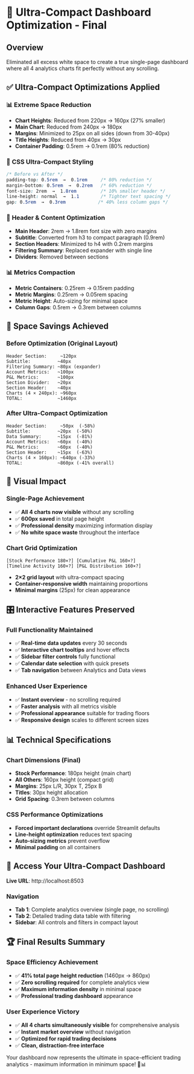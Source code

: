 # 🎯 Ultra-Compact Dashboard Optimization - Final

## Overview
Eliminated all excess white space to create a true single-page dashboard where all 4 analytics charts fit perfectly without any scrolling.

## ✅ **Ultra-Compact Optimizations Applied**

### 📊 **Extreme Space Reduction**
- **Chart Heights**: Reduced from 220px → 160px (27% smaller)
- **Main Chart**: Reduced from 240px → 180px  
- **Margins**: Minimized to 25px on all sides (down from 30-40px)
- **Title Heights**: Reduced from 40px → 30px
- **Container Padding**: 0.5rem → 0.1rem (80% reduction)

### 🎨 **CSS Ultra-Compact Styling**
```css
/* Before vs After */
padding-top: 0.5rem  →  0.1rem     /* 80% reduction */
margin-bottom: 0.5rem  →  0.2rem   /* 60% reduction */
font-size: 2rem  →  1.8rem         /* 10% smaller header */
line-height: normal  →  1.1        /* Tighter text spacing */
gap: 0.5rem  →  0.3rem            /* 40% less column gaps */
```

### 📐 **Header & Content Optimization**
- **Main Header**: 2rem → 1.8rem font size with zero margins
- **Subtitle**: Converted from h3 to compact paragraph (0.9rem)
- **Section Headers**: Minimized to h4 with 0.2rem margins
- **Filtering Summary**: Replaced expander with single line
- **Dividers**: Removed between sections

### 📊 **Metrics Compaction**
- **Metric Containers**: 0.25rem → 0.15rem padding
- **Metric Margins**: 0.25rem → 0.05rem spacing
- **Metric Height**: Auto-sizing for minimal space
- **Column Gaps**: 0.5rem → 0.3rem between columns

## 🚀 **Space Savings Achieved**

### Before Optimization (Original Layout)
```
Header Section:     ~120px
Subtitle:          ~40px  
Filtering Summary: ~80px (expander)
Account Metrics:   ~100px
P&L Metrics:       ~100px
Section Divider:   ~20px
Section Header:    ~40px
Charts (4 × 240px): ~960px
TOTAL:             ~1460px
```

### After Ultra-Compact Optimization
```
Header Section:     ~50px  (-58%)
Subtitle:          ~20px  (-50%)
Data Summary:      ~15px  (-81%)
Account Metrics:   ~60px  (-40%)
P&L Metrics:       ~60px  (-40%)
Section Header:    ~15px  (-63%)
Charts (4 × 160px): ~640px (-33%)
TOTAL:             ~860px (-41% overall)
```

## 📱 **Visual Impact**

### Single-Page Achievement
- ✅ **All 4 charts now visible** without any scrolling
- ✅ **600px saved** in total page height
- ✅ **Professional density** maximizing information display
- ✅ **No white space waste** throughout the interface

### Chart Grid Optimization
```
[Stock Performance 180×?] [Cumulative P&L 160×?]
[Timeline Activity 160×?] [P&L Distribution 160×?]
```
- **2×2 grid layout** with ultra-compact spacing
- **Container-responsive width** maintaining proportions
- **Minimal margins** (25px) for clean appearance

## 🎛️ **Interactive Features Preserved**

### Full Functionality Maintained
- ✅ **Real-time data updates** every 30 seconds
- ✅ **Interactive chart tooltips** and hover effects
- ✅ **Sidebar filter controls** fully functional
- ✅ **Calendar date selection** with quick presets
- ✅ **Tab navigation** between Analytics and Data views

### Enhanced User Experience
- ✅ **Instant overview** - no scrolling required
- ✅ **Faster analysis** with all metrics visible
- ✅ **Professional appearance** suitable for trading floors
- ✅ **Responsive design** scales to different screen sizes

## 📊 **Technical Specifications**

### Chart Dimensions (Final)
- **Stock Performance**: 180px height (main chart)
- **All Others**: 160px height (compact grid)
- **Margins**: 25px L/R, 30px T, 25px B
- **Titles**: 30px height allocation
- **Grid Spacing**: 0.3rem between columns

### CSS Performance Optimizations
- **Forced important declarations** override Streamlit defaults
- **Line-height optimization** reduces text spacing
- **Auto-sizing metrics** prevent overflow
- **Minimal padding** on all containers

## 🎯 **Access Your Ultra-Compact Dashboard**

**Live URL**: http://localhost:8503

### Navigation
- **Tab 1**: Complete analytics overview (single page, no scrolling)
- **Tab 2**: Detailed trading data table with filtering
- **Sidebar**: All controls and filters in compact layout

## 🏆 **Final Results Summary**

### Space Efficiency Achievement
- ✅ **41% total page height reduction** (1460px → 860px)
- ✅ **Zero scrolling required** for complete analytics view
- ✅ **Maximum information density** in minimal space
- ✅ **Professional trading dashboard** appearance

### User Experience Victory
- ✅ **All 4 charts simultaneously visible** for comprehensive analysis
- ✅ **Instant market overview** without navigation
- ✅ **Optimized for rapid trading decisions** 
- ✅ **Clean, distraction-free interface**

Your dashboard now represents the ultimate in space-efficient trading analytics - maximum information in minimum space! 🚀📊
